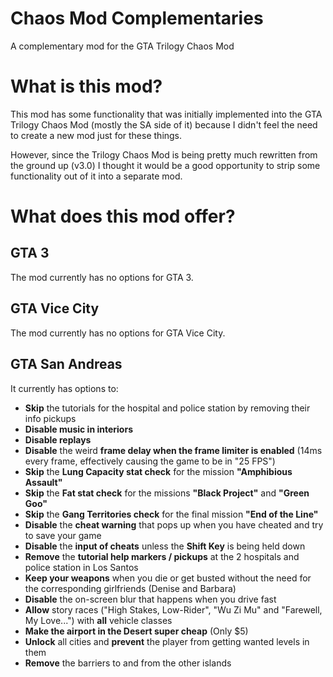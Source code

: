 # Chaos Mod Complementaries
A complementary mod for the GTA Trilogy Chaos Mod

# What is this mod?
This mod has some functionality that was initially implemented into the GTA Trilogy Chaos Mod (mostly the SA side of it)
because I didn't feel the need to create a new mod just for these things.

However, since the Trilogy Chaos Mod is being pretty much rewritten from the ground up (v3.0) I thought it would be a good
opportunity to strip some functionality out of it into a separate mod.

# What does this mod offer?

## GTA 3
The mod currently has no options for GTA 3.

## GTA Vice City
The mod currently has no options for GTA Vice City.

## GTA San Andreas
It currently has options to:
- **Skip** the tutorials for the hospital and police station by removing their info pickups
- **Disable music in interiors**
- **Disable replays**
- **Disable** the weird **frame delay when the frame limiter is enabled** (14ms every frame, effectively causing the game to be in "25 FPS")
- **Skip** the **Lung Capacity stat check** for the mission **"Amphibious Assault"**
- **Skip** the **Fat stat check** for the missions **"Black Project"** and **"Green Goo"**
- **Skip** the **Gang Territories check** for the final mission **"End of the Line"**
- **Disable** the **cheat warning** that pops up when you have cheated and try to save your game
- **Disable** the **input of cheats** unless the **Shift Key** is being held down
- **Remove** the **tutorial help markers / pickups** at the 2 hospitals and police station in Los Santos
- **Keep your weapons** when you die or get busted without the need for the corresponding girlfriends (Denise and Barbara)
- **Disable** the on-screen blur that happens when you drive fast
- **Allow** story races ("High Stakes, Low-Rider", "Wu Zi Mu" and "Farewell, My Love...") with **all** vehicle classes
- **Make the airport in the Desert super cheap** (Only $5)
- **Unlock** all cities and **prevent** the player from getting wanted levels in them
- **Remove** the barriers to and from the other islands